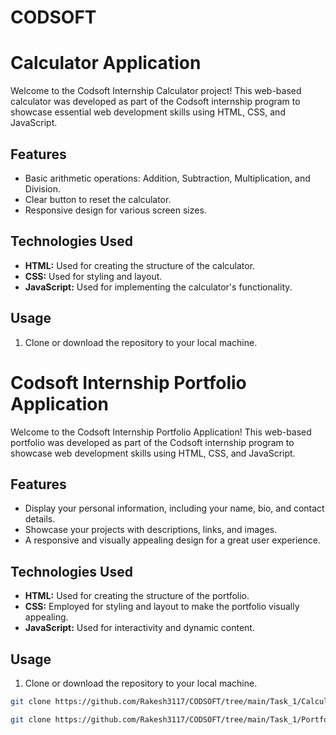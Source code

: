 # CODSOFT


# Calculator Application

Welcome to the Codsoft Internship Calculator project! This web-based calculator was developed as part of the Codsoft internship
program to showcase essential web development skills using HTML, CSS, and JavaScript.

## Features

- Basic arithmetic operations: Addition, Subtraction, Multiplication, and Division.
- Clear button to reset the calculator.
- Responsive design for various screen sizes.

## Technologies Used

- **HTML:** Used for creating the structure of the calculator.
- **CSS:** Used for styling and layout.
- **JavaScript:** Used for implementing the calculator's functionality.



## Usage

1. Clone or download the repository to your local machine.

# Codsoft Internship Portfolio Application

Welcome to the Codsoft Internship Portfolio Application! This web-based portfolio was developed as part of the Codsoft internship program to showcase web development skills using HTML, CSS, and JavaScript.

## Features

- Display your personal information, including your name, bio, and contact details.
- Showcase your projects with descriptions, links, and images.
- A responsive and visually appealing design for a great user experience.

## Technologies Used

- **HTML:** Used for creating the structure of the portfolio.
- **CSS:** Employed for styling and layout to make the portfolio visually appealing.
- **JavaScript:** Used for interactivity and dynamic content.


## Usage

1. Clone or download the repository to your local machine.


```bash
git clone https://github.com/Rakesh3117/CODSOFT/tree/main/Task_1/Calculator 

git clone https://github.com/Rakesh3117/CODSOFT/tree/main/Task_1/Portfolio




